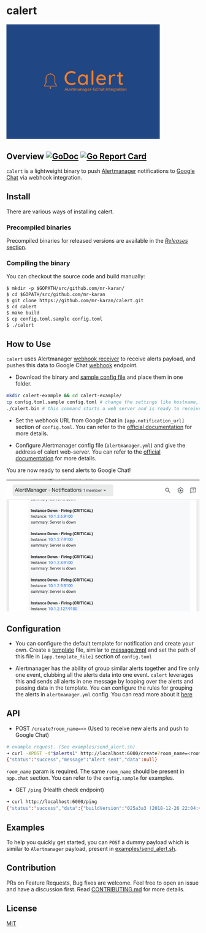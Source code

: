 # calert

<img src="images/logo.png" width="400">

## Overview [![GoDoc](https://godoc.org/github.com/mr-karan/calert?status.svg)](https://godoc.org/github.com/mr-karan/calert) [![Go Report Card](https://goreportcard.com/badge/github.com/mr-karan/calert)](https://goreportcard.com/report/github.com/mr-karan/calert)

`calert` is a lightweight binary to push [Alertmanager](https://github.com/prometheus/alertmanager) notifications to [Google Chat](http://chat.google.com) via webhook integration.

## Install

There are various ways of installing calert.

### Precompiled binaries

Precompiled binaries for released versions are available in the [_Releases_ section](https://github.com/mr-karan/calert/releases/).

### Compiling the binary

You can checkout the source code and build manually:

```
$ mkdir -p $GOPATH/src/github.com/mr-karan/
$ cd $GOPATH/src/github.com/mr-karan
$ git clone https://github.com/mr-karan/calert.git
$ cd calert
$ make build
$ cp config.toml.sample config.toml
$ ./calert
```

## How to Use

`calert` uses Alertmanager [webhook receiver](https://prometheus.io/docs/alerting/configuration/#webhook_config) to receive alerts payload, and pushes this data to Google Chat [webhook](https://developers.google.com/hangouts/chat/how-tos/webhooks) endpoint.

-   Download the binary and [sample config file](config.toml.sample) and place them in one folder.

```sh
mkdir calert-example && cd calert-example/
cp config.toml.sample config.toml # change the settings like hostname, address, google chat webhook url, timeouts etc in this file.
./calert.bin # this command starts a web server and is ready to receive events from alertmanager
```

-   Set the webhook URL from Google Chat in `[app.notification_url]` section of `config.toml`. You can refer to the [official documentation](https://developers.google.com/hangouts/chat/quickstart/incoming-bot-python#step_1_register_the_incoming_webhook) for more details.

-   Configure Alertmanager config file (`alertmanager.yml`) and give the address of calert web-server. You can refer to the [official documentation](https://prometheus.io/docs/alerting/configuration/#webhook_config) for more details.

You are now ready to send alerts to Google Chat!

![](images/gchat.png)

## Configuration

-   You can configure the default template for notification and create your own. Create a [template](https://golang.org/pkg/text/template/) file, similar to [message.tmpl](message.tmpl) and set the path of this file in `[app.template_file]` section of `config.toml`

-   Alertmanager has the ability of group similar alerts together and fire only one event, clubbing all the alerts data into one event. `calert` leverages this and sends all alerts in one message by looping over the alerts and passing data in the template. You can configure the rules for grouping the alerts in `alertmanager.yml` config. You can read more about it [here](https://github.com/prometheus/docs/blob/master/content/docs/alerting/alertmanager.md#grouping)

## API

-   POST `/create?room_name=<>` (Used to receive new alerts and push to Google Chat)

```sh
# example request. (See examples/send_alert.sh)
➜ curl -XPOST -d"$alerts1" http://localhost:6000/create?room_name=<room> -i
{"status":"success","message":"Alert sent","data":null}
```

_`room_name`_ param is required. The same `room_name` should be present in `app.chat` section. You can refer to the `config.sample` for examples.

-   GET `/ping` (Health check endpoint)

```sh
➜ curl http://localhost:6000/ping
{"status":"success","data":{"buildVersion":"025a3a3 (2018-12-26 22:04:46 +0530)","buildDate":"2018-12-27 10:41:52","ping":"pong"}}
```

## Examples

To help you quickly get started, you can `POST` a dummy payload which is similar to `Alertmanager` payload, present in [examples/send_alert.sh](examples/send_alert.sh).

## Contribution

PRs on Feature Requests, Bug fixes are welcome. Feel free to open an issue and have a discussion first. Read [CONTRIBUTING.md](CONTRIBUTING.md) for more details.

## License

[MIT](license)
